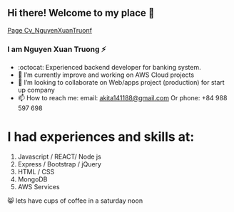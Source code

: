 ## Hi there! Welcome to my place 👋
[Page Cv_NguyenXuanTruonf](https://akita141188.github.io/Cv_NguyenXuanTruong/)
### I am Nguyen Xuan Truong ⚡
- :octocat:  Experienced backend developer for banking system.
- 🌱 I’m currently improve and working on AWS Cloud projects
- 👯 I’m looking to collaborate on Web/apps project (production) for start up company
- 📫 How to reach me: email: akita141188@gmail.com Or phone: +84 988 597 698 


# I had experiences and skills at:
1. Javascript / REACT/ Node js   
2. Express / Bootstrap / jQuery 
3. HTML / CSS  
4. MongoDB
5. AWS Services

😸 lets have cups of coffee in a saturday noon 